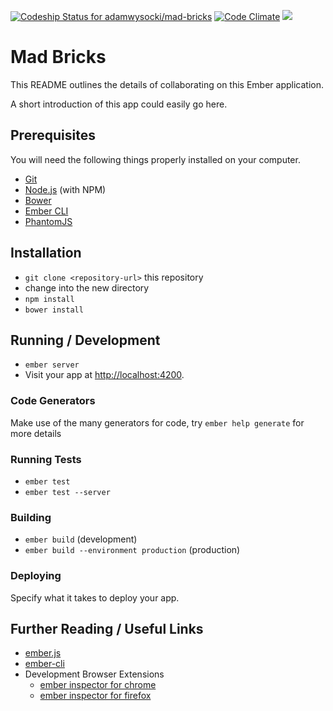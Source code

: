 [ ![Codeship Status for adamwysocki/mad-bricks](https://codeship.com/projects/f95b8930-c2a8-0133-04b6-46ca2537ba45/status?branch=master)](https://codeship.com/projects/137844) [![Code Climate](https://codeclimate.com/github/adamwysocki/mad-bricks/badges/gpa.svg)](https://codeclimate.com/github/adamwysocki/mad-bricks) <a href="https://codeclimate.com/github/adamwysocki/mad-bricks/coverage"><img src="https://codeclimate.com/github/adamwysocki/mad-bricks/badges/coverage.svg" /></a>

# Mad Bricks

This README outlines the details of collaborating on this Ember application.

A short introduction of this app could easily go here.

## Prerequisites

You will need the following things properly installed on your computer.

* [Git](http://git-scm.com/)
* [Node.js](http://nodejs.org/) (with NPM)
* [Bower](http://bower.io/)
* [Ember CLI](http://www.ember-cli.com/)
* [PhantomJS](http://phantomjs.org/)

## Installation

* `git clone <repository-url>` this repository
* change into the new directory
* `npm install`
* `bower install`

## Running / Development

* `ember server`
* Visit your app at [http://localhost:4200](http://localhost:4200).

### Code Generators

Make use of the many generators for code, try `ember help generate` for more details

### Running Tests

* `ember test`
* `ember test --server`

### Building

* `ember build` (development)
* `ember build --environment production` (production)

### Deploying

Specify what it takes to deploy your app.

## Further Reading / Useful Links

* [ember.js](http://emberjs.com/)
* [ember-cli](http://www.ember-cli.com/)
* Development Browser Extensions
  * [ember inspector for chrome](https://chrome.google.com/webstore/detail/ember-inspector/bmdblncegkenkacieihfhpjfppoconhi)
  * [ember inspector for firefox](https://addons.mozilla.org/en-US/firefox/addon/ember-inspector/)

